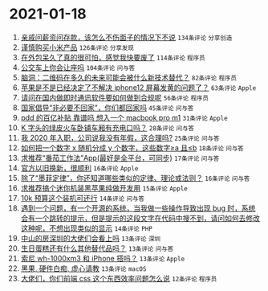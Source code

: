 # 2021-01-18

1. [亲戚问薪资问存款，该怎么不伤面子的情况下不说](https://www.v2ex.com/t/745835) `134条评论` `分享创造`
1. [谨慎购买小米产品](https://www.v2ex.com/t/745792) `126条评论` `分享发现`
1. [在外包呆久了真的很可怕，感觉我快要废了](https://www.v2ex.com/t/745772) `114条评论` `程序员`
1. [公交车上你会让座吗](https://www.v2ex.com/t/745882) `104条评论` `问与答`
1. [脑洞：二维码在多久的未来可能会被什么新技术替代？](https://www.v2ex.com/t/745891) `82条评论` `程序员`
1. [苹果是不是已经决定了不解决 iphone12 屏幕发黄的问题了？](https://www.v2ex.com/t/745763) `63条评论` `Apple`
1. [请问在国内做即时通讯软件要如何做到合规呢](https://www.v2ex.com/t/745797) `56条评论` `程序员`
1. [国家倡导“非必要不回家”，你们都回家吗](https://www.v2ex.com/t/745791) `45条评论` `问与答`
1. [pdd 的百亿补贴 靠谱吗 想入一个 macbook pro m1](https://www.v2ex.com/t/745966) `31条评论` `Apple`
1. [K 字头的绿皮火车卧铺车厢有充电口吗？](https://www.v2ex.com/t/745990) `28条评论` `问与答`
1. [我 2020 年入职，公司说我没有年假，这合理吗?](https://www.v2ex.com/t/746028) `25条评论` `问与答`
1. [如何把一个数字 x 随机分成 y 个数字，这些数字≥a 且≤b](https://www.v2ex.com/t/745915) `18条评论` `问与答`
1. [求推荐“番茄工作法”App(最好是全平台，可同步)](https://www.v2ex.com/t/745774) `17条评论` `问与答`
1. [官方以旧换新，很顺利](https://www.v2ex.com/t/745776) `16条评论` `Apple`
1. [除了“墨菲定律”，你还知道哪些类似的定律、理论或法则？](https://www.v2ex.com/t/745775) `16条评论` `问与答`
1. [求推荐搞个迷你机装黑苹果纯做开发用](https://www.v2ex.com/t/745946) `15条评论` `Apple`
1. [10k 预算这个装机可还行](https://www.v2ex.com/t/745959) `14条评论` `问与答`
1. [遇到一个问题，有一个开源的系统，当我做一些操作导致出现 bug 时，系统会有一个跳转的提示，但是提示的这段文字在代码中搜不到，请问如何去修改这种呢，不想出现类似的显示](https://www.v2ex.com/t/745880) `14条评论` `PHP`
1. [中山的房深圳的大佬们会看上吗](https://www.v2ex.com/t/745948) `13条评论` `深圳`
1. [生日蛋糕还有什么其他替代品吗？](https://www.v2ex.com/t/745796) `13条评论` `问与答`
1. [索尼 wh-1000xm3 和 iPhone 搭吗？](https://www.v2ex.com/t/745788) `13条评论` `Apple`
1. [黑果, 硬件白痴, 虚心请教](https://www.v2ex.com/t/745782) `13条评论` `macOS`
1. [大佬们，你们前端 css 这个东西效率问题怎么说](https://www.v2ex.com/t/745865) `12条评论` `程序员`
